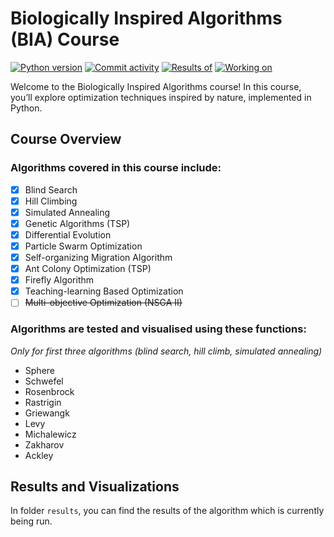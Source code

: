 # Biologically Inspired Algorithms (BIA) Course

[![Python version](https://img.shields.io/badge/python-3.12-blue.svg)](https://python.org)
[![Commit activity](https://img.shields.io/github/commit-activity/m/rcMarty/BioFusion)](https://github.com/rcMarty/BioFusion/graphs/commit-activity)
[![Results of](https://img.shields.io/badge/now_results_of-Benchmark-purple.svg)]()
[![Working on](https://img.shields.io/badge/now_working_on-ALL_DONE-orange.svg)]()

Welcome to the Biologically Inspired Algorithms course! In this course, you’ll explore optimization techniques inspired
by nature, implemented in Python.

## Course Overview

### Algorithms covered in this course include:

- [x] Blind Search
- [x] Hill Climbing
- [x] Simulated Annealing
- [x] Genetic Algorithms (TSP)
- [x] Differential Evolution
- [x] Particle Swarm Optimization
- [x] Self-organizing Migration Algorithm
- [x] Ant Colony Optimization (TSP)
- [x] Firefly Algorithm
- [x] Teaching-learning Based Optimization
- [ ] ~~Multi-objective Optimization (NSGA II)~~

### Algorithms are tested and visualised using these functions:

*Only for first three algorithms (blind search, hill climb, simulated annealing)*

- Sphere
- Schwefel
- Rosenbrock
- Rastrigin
- Griewangk
- Levy
- Michalewicz
- Zakharov
- Ackley

## Results and Visualizations

In folder `results`, you can find the results of the algorithm which is currently being run.
